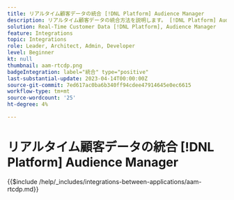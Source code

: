 ```yaml
---
title: リアルタイム顧客データの統合 [!DNL Platform] Audience Manager
description: リアルタイム顧客データの統合方法を説明します。 [!DNL Platform] Audience Manager
solution: Real-Time Customer Data [!DNL Platform], Audience Manager
feature: Integrations
topic: Integrations
role: Leader, Architect, Admin, Developer
level: Beginner
kt: null
thumbnail: aam-rtcdp.png
badgeIntegration: label="統合" type="positive"
last-substantial-update: 2023-04-14T00:00:00Z
source-git-commit: 7ed617ac0ba6b340ff94cdee47914645e0ec6615
workflow-type: tm+mt
source-wordcount: '25'
ht-degree: 4%

---
```



# リアルタイム顧客データの統合 [!DNL Platform] Audience Manager

{{$include /help/_includes/integrations-between-applications/aam-rtcdp.md}}

